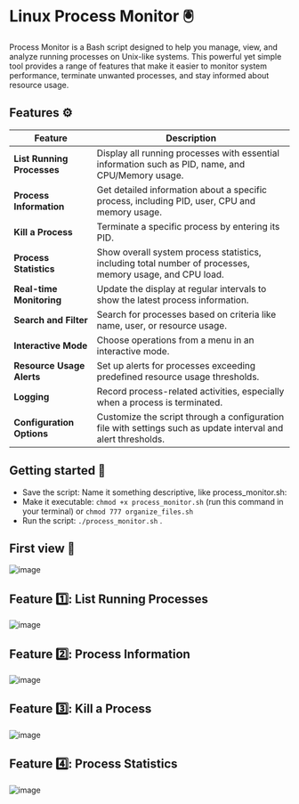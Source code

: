 # Linux Process Monitor 🖲️
Process Monitor is a Bash script designed to help you manage, view, and analyze running processes on Unix-like systems. This powerful yet simple tool provides a range of features that make it easier to monitor system performance, terminate unwanted processes, and stay informed about resource usage.

## Features ⚙️
| Feature                   | Description                                                                 |
|---------------------------|-----------------------------------------------------------------------------|
| **List Running Processes** | Display all running processes with essential information such as PID, name, and CPU/Memory usage. |
| **Process Information**   | Get detailed information about a specific process, including PID, user, CPU and memory usage. |
| **Kill a Process**        | Terminate a specific process by entering its PID.                            |
| **Process Statistics**    | Show overall system process statistics, including total number of processes, memory usage, and CPU load. |
| **Real-time Monitoring**  | Update the display at regular intervals to show the latest process information. |
| **Search and Filter**     | Search for processes based on criteria like name, user, or resource usage.   |
| **Interactive Mode**      | Choose operations from a menu in an interactive mode.                        |
| **Resource Usage Alerts** | Set up alerts for processes exceeding predefined resource usage thresholds.  |
| **Logging**               | Record process-related activities, especially when a process is terminated.  |
| **Configuration Options** | Customize the script through a configuration file with settings such as update interval and alert thresholds. |

## Getting started 🚀
- Save the script: Name it something descriptive, like process_monitor.sh: 
- Make it executable: `chmod +x process_monitor.sh` (run this command in your terminal) or `chmod 777 organize_files.sh`
- Run the script: `./process_monitor.sh` .

## First view 🏁
![image](https://github.com/Reemaa828/LinuxProcessMonitor/assets/112731236/a7a0eb4c-864e-4170-8c66-87905e5b42cf)

## Feature 1️⃣: List Running Processes
![image](https://github.com/Reemaa828/LinuxProcessMonitor/assets/112731236/9d365885-e33a-489e-8223-ac86f7d4c044)

## Feature 2️⃣: Process Information
![image](https://github.com/Reemaa828/LinuxProcessMonitor/assets/112731236/8e9dbffa-4ae4-44f0-a38d-fda69e83d6b5)

## Feature 3️⃣: Kill a Process
![image](https://github.com/Reemaa828/LinuxProcessMonitor/assets/112731236/a0132db5-c0e5-4302-8367-4c7e8b9e8cb6)

## Feature 4️⃣: Process Statistics
![image](https://github.com/Reemaa828/LinuxProcessMonitor/assets/112731236/8ba3a4b2-4ed2-4d9a-9b85-84980f9c40db)

